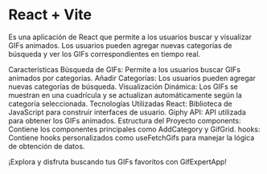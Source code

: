 # React + Vite

Es una aplicación de React que permite a los usuarios buscar y visualizar GIFs animados. Los usuarios pueden agregar nuevas categorías de búsqueda y ver los GIFs correspondientes en tiempo real.

Características
Búsqueda de GIFs: Permite a los usuarios buscar GIFs animados por categorías.
Añadir Categorías: Los usuarios pueden agregar nuevas categorías de búsqueda.
Visualización Dinámica: Los GIFs se muestran en una cuadrícula y se actualizan automáticamente según la categoría seleccionada.
Tecnologías Utilizadas
React: Biblioteca de JavaScript para construir interfaces de usuario.
Giphy API: API utilizada para obtener los GIFs animados.
Estructura del Proyecto
components: Contiene los componentes principales como AddCategory y GifGrid.
hooks: Contiene hooks personalizados como useFetchGifs para manejar la lógica de obtención de datos.




¡Explora y disfruta buscando tus GIFs favoritos con GifExpertApp!
